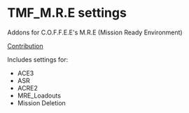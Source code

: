 # TMF_M.R.E settings

Addons for C.O.F.F.E.E's M.R.E (Mission Ready Environment)

[Contribution](https://github.com/coffeearma/TMF_M.R.E-settings/blob/master/CONTRIBUTING.md)

Includes settings for:
- ACE3
- ASR
- ACRE2
- MRE_Loadouts
- Mission Deletion
